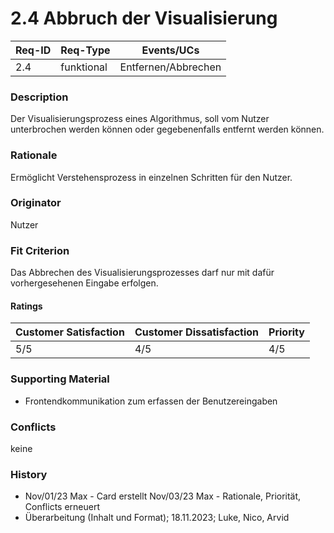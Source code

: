 # 2.4 Abbruch der Visualisierung

| Req-ID | Req-Type | Events/UCs |
|--------|----------|------------|
| 2.4    |funktional|Entfernen/Abbrechen|

### Description
Der Visualisierungsprozess eines Algorithmus, soll vom Nutzer unterbrochen werden können oder gegebenenfalls entfernt werden können.

### Rationale
Ermöglicht Verstehensprozess in einzelnen Schritten für den Nutzer.

### Originator
Nutzer

### Fit Criterion
Das Abbrechen des Visualisierungsprozesses darf nur mit dafür vorhergesehenen Eingabe erfolgen. 

#### Ratings
| Customer Satisfaction | Customer Dissatisfaction | Priority |
|----------------------|-------------------------|----------|
| 5/5                  | 4/5                     | 4/5      |

### Supporting Material
- Frontendkommunikation zum erfassen der Benutzereingaben

### Conflicts
keine

### History
- Nov/01/23 Max - Card erstellt Nov/03/23 Max - Rationale, Priorität, Conflicts erneuert
- Überarbeitung (Inhalt und Format); 18.11.2023; Luke, Nico, Arvid
